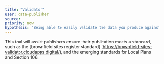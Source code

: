```yaml
---
title: "Validator"
user: data-publisher
source:
priority: now
hypothesis: "Being able to easily validate the data you produce against a spec will lead to an increase in the quality of the data published"
---
```


This tool will assist publishers ensure their publication meets a standard, such as the [brownfield sites register standard] (https://brownfield-sites-validator.cloudapps.digital/), and the emerging standards for Local Plans and Section 106. 